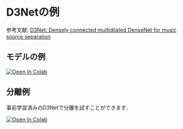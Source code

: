 # D3Netの例
参考文献: [D3Net: Densely connected multidilated DenseNet for music source separation](https://arxiv.org/abs/2010.01733)

## モデルの例
[![Open In Colab](https://colab.research.google.com/assets/colab-badge.svg)](https://colab.research.google.com/github/tky823/DNN-based_source_separation/blob/main/egs/tutorials/d3net/sample.ipynb)

## 分離例
事前学習済みのD3Netで分離を試すことができます．

[![Open In Colab](https://colab.research.google.com/assets/colab-badge.svg)](https://colab.research.google.com/github/tky823/DNN-based_source_separation/blob/main/egs/tutorials/d3net/separate_music_ja.ipynb)